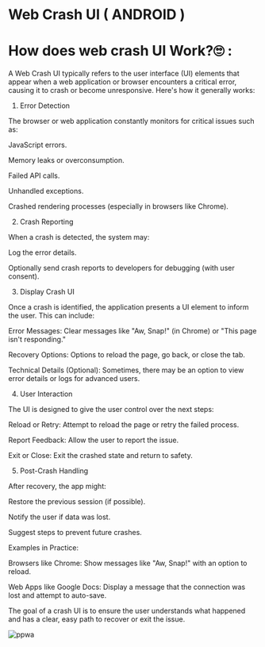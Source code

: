 # Web Crash UI ( ANDROID )

# How does web crash UI Work?🙄 : 

A Web Crash UI typically refers to the user interface (UI) elements that appear when a web application or browser encounters a critical error, causing it to crash or become unresponsive. Here's how it generally works:

1. Error Detection

The browser or web application constantly monitors for critical issues such as:

JavaScript errors.

Memory leaks or overconsumption.

Failed API calls.

Unhandled exceptions.

Crashed rendering processes (especially in browsers like Chrome).


2. Crash Reporting

When a crash is detected, the system may:

Log the error details.

Optionally send crash reports to developers for debugging (with user consent).


3. Display Crash UI

Once a crash is identified, the application presents a UI element to inform the user. This can include:

Error Messages: Clear messages like "Aw, Snap!" (in Chrome) or "This page isn't responding."

Recovery Options: Options to reload the page, go back, or close the tab.

Technical Details (Optional): Sometimes, there may be an option to view error details or logs for advanced users.


4. User Interaction

The UI is designed to give the user control over the next steps:

Reload or Retry: Attempt to reload the page or retry the failed process.

Report Feedback: Allow the user to report the issue.

Exit or Close: Exit the crashed state and return to safety.


5. Post-Crash Handling

After recovery, the app might:

Restore the previous session (if possible).

Notify the user if data was lost.

Suggest steps to prevent future crashes.


Examples in Practice:

Browsers like Chrome: Show messages like "Aw, Snap!" with an option to reload.

Web Apps like Google Docs: Display a message that the connection was lost and attempt to auto-save.


The goal of a crash UI is to ensure the user understands what happened and has a clear, easy path to recover or exit the issue.



![ppwa](https://github.com/user-attachments/assets/27374d22-0430-4bbd-bbcc-4291903e09ff)
